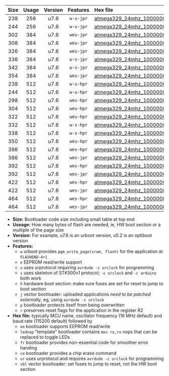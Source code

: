 |Size|Usage|Version|Features|Hex file|
|:-:|:-:|:-:|:-:|:--|
|238|256|u7.6|`w-u-jpr`|[atmega329_24mhz_1000000bps_ur_vbl.hex](https://raw.githubusercontent.com/stefanrueger/urboot/main/bootloaders/atmega329/fcpu_24mhz/1000000_bps/atmega329_24mhz_1000000bps_ur_vbl.hex)|
|244|256|u7.6|`w-u-jpr`|[atmega329_24mhz_1000000bps_lednop_ur_vbl.hex](https://raw.githubusercontent.com/stefanrueger/urboot/main/bootloaders/atmega329/fcpu_24mhz/1000000_bps/atmega329_24mhz_1000000bps_lednop_ur_vbl.hex)|
|302|384|u7.6|`weu-jpr`|[atmega329_24mhz_1000000bps_ee_ur_vbl.hex](https://raw.githubusercontent.com/stefanrueger/urboot/main/bootloaders/atmega329/fcpu_24mhz/1000000_bps/atmega329_24mhz_1000000bps_ee_ur_vbl.hex)|
|308|384|u7.6|`weu-jpr`|[atmega329_24mhz_1000000bps_ee_lednop_ur_vbl.hex](https://raw.githubusercontent.com/stefanrueger/urboot/main/bootloaders/atmega329/fcpu_24mhz/1000000_bps/atmega329_24mhz_1000000bps_ee_lednop_ur_vbl.hex)|
|326|384|u7.6|`weu-jpr`|[atmega329_24mhz_1000000bps_ee_lednop_fr_ur_vbl.hex](https://raw.githubusercontent.com/stefanrueger/urboot/main/bootloaders/atmega329/fcpu_24mhz/1000000_bps/atmega329_24mhz_1000000bps_ee_lednop_fr_ur_vbl.hex)|
|336|384|u7.6|`w-s-jpr`|[atmega329_24mhz_1000000bps_vbl.hex](https://raw.githubusercontent.com/stefanrueger/urboot/main/bootloaders/atmega329/fcpu_24mhz/1000000_bps/atmega329_24mhz_1000000bps_vbl.hex)|
|342|384|u7.6|`w-s-jpr`|[atmega329_24mhz_1000000bps_lednop_vbl.hex](https://raw.githubusercontent.com/stefanrueger/urboot/main/bootloaders/atmega329/fcpu_24mhz/1000000_bps/atmega329_24mhz_1000000bps_lednop_vbl.hex)|
|354|384|u7.6|`weu-jpr`|[atmega329_24mhz_1000000bps_ee_lednop_fr_ce_ur_vbl.hex](https://raw.githubusercontent.com/stefanrueger/urboot/main/bootloaders/atmega329/fcpu_24mhz/1000000_bps/atmega329_24mhz_1000000bps_ee_lednop_fr_ce_ur_vbl.hex)|
|238|512|u7.6|`w-u-hpr`|[atmega329_24mhz_1000000bps_ur.hex](https://raw.githubusercontent.com/stefanrueger/urboot/main/bootloaders/atmega329/fcpu_24mhz/1000000_bps/atmega329_24mhz_1000000bps_ur.hex)|
|244|512|u7.6|`w-u-hpr`|[atmega329_24mhz_1000000bps_lednop_ur.hex](https://raw.githubusercontent.com/stefanrueger/urboot/main/bootloaders/atmega329/fcpu_24mhz/1000000_bps/atmega329_24mhz_1000000bps_lednop_ur.hex)|
|298|512|u7.6|`weu-hpr`|[atmega329_24mhz_1000000bps_ee_ur.hex](https://raw.githubusercontent.com/stefanrueger/urboot/main/bootloaders/atmega329/fcpu_24mhz/1000000_bps/atmega329_24mhz_1000000bps_ee_ur.hex)|
|304|512|u7.6|`weu-hpr`|[atmega329_24mhz_1000000bps_ee_lednop_ur.hex](https://raw.githubusercontent.com/stefanrueger/urboot/main/bootloaders/atmega329/fcpu_24mhz/1000000_bps/atmega329_24mhz_1000000bps_ee_lednop_ur.hex)|
|322|512|u7.6|`weu-hpr`|[atmega329_24mhz_1000000bps_ee_lednop_fr_ur.hex](https://raw.githubusercontent.com/stefanrueger/urboot/main/bootloaders/atmega329/fcpu_24mhz/1000000_bps/atmega329_24mhz_1000000bps_ee_lednop_fr_ur.hex)|
|332|512|u7.6|`w-s-hpr`|[atmega329_24mhz_1000000bps.hex](https://raw.githubusercontent.com/stefanrueger/urboot/main/bootloaders/atmega329/fcpu_24mhz/1000000_bps/atmega329_24mhz_1000000bps.hex)|
|338|512|u7.6|`w-s-hpr`|[atmega329_24mhz_1000000bps_lednop.hex](https://raw.githubusercontent.com/stefanrueger/urboot/main/bootloaders/atmega329/fcpu_24mhz/1000000_bps/atmega329_24mhz_1000000bps_lednop.hex)|
|350|512|u7.6|`weu-hpr`|[atmega329_24mhz_1000000bps_ee_lednop_fr_ce_ur.hex](https://raw.githubusercontent.com/stefanrueger/urboot/main/bootloaders/atmega329/fcpu_24mhz/1000000_bps/atmega329_24mhz_1000000bps_ee_lednop_fr_ce_ur.hex)|
|386|512|u7.6|`wes-hpr`|[atmega329_24mhz_1000000bps_ee.hex](https://raw.githubusercontent.com/stefanrueger/urboot/main/bootloaders/atmega329/fcpu_24mhz/1000000_bps/atmega329_24mhz_1000000bps_ee.hex)|
|386|512|u7.6|`wes-jpr`|[atmega329_24mhz_1000000bps_ee_vbl.hex](https://raw.githubusercontent.com/stefanrueger/urboot/main/bootloaders/atmega329/fcpu_24mhz/1000000_bps/atmega329_24mhz_1000000bps_ee_vbl.hex)|
|392|512|u7.6|`wes-hpr`|[atmega329_24mhz_1000000bps_ee_lednop.hex](https://raw.githubusercontent.com/stefanrueger/urboot/main/bootloaders/atmega329/fcpu_24mhz/1000000_bps/atmega329_24mhz_1000000bps_ee_lednop.hex)|
|392|512|u7.6|`wes-jpr`|[atmega329_24mhz_1000000bps_ee_lednop_vbl.hex](https://raw.githubusercontent.com/stefanrueger/urboot/main/bootloaders/atmega329/fcpu_24mhz/1000000_bps/atmega329_24mhz_1000000bps_ee_lednop_vbl.hex)|
|422|512|u7.6|`wes-hpr`|[atmega329_24mhz_1000000bps_ee_lednop_fr.hex](https://raw.githubusercontent.com/stefanrueger/urboot/main/bootloaders/atmega329/fcpu_24mhz/1000000_bps/atmega329_24mhz_1000000bps_ee_lednop_fr.hex)|
|422|512|u7.6|`wes-jpr`|[atmega329_24mhz_1000000bps_ee_lednop_fr_vbl.hex](https://raw.githubusercontent.com/stefanrueger/urboot/main/bootloaders/atmega329/fcpu_24mhz/1000000_bps/atmega329_24mhz_1000000bps_ee_lednop_fr_vbl.hex)|
|464|512|u7.6|`wes-hpr`|[atmega329_24mhz_1000000bps_ee_lednop_fr_ce.hex](https://raw.githubusercontent.com/stefanrueger/urboot/main/bootloaders/atmega329/fcpu_24mhz/1000000_bps/atmega329_24mhz_1000000bps_ee_lednop_fr_ce.hex)|
|464|512|u7.6|`wes-jpr`|[atmega329_24mhz_1000000bps_ee_lednop_fr_ce_vbl.hex](https://raw.githubusercontent.com/stefanrueger/urboot/main/bootloaders/atmega329/fcpu_24mhz/1000000_bps/atmega329_24mhz_1000000bps_ee_lednop_fr_ce_vbl.hex)|

- **Size:** Bootloader code size including small table at top end
- **Useage:** How many bytes of flash are needed, ie, HW boot section or a multiple of the page size
- **Version:** For example, u7.6 is an urboot version, o5.2 is an optiboot version
- **Features:**
  + `w` urboot provides `pgm_write_page(sram, flash)` for the application at `FLASHEND-4+1`
  + `e` EEPROM read/write support
  + `u` uses urprotocol requiring `avrdude -c urclock` for programming
  + `s` uses skeleton of STK500v1 protocol; `-c urclock` and `-c arduino` both work
  + `h` hardware boot section: make sure fuses are set for reset to jump to boot section
  + `j` vector bootloader: uploaded applications *need to be patched externally*, eg, using `avrdude -c urclock`
  + `p` bootloader protects itself from being overwritten
  + `r` preserves reset flags for the application in the register R2
- **Hex file:** typically MCU name, oscillator frequency (16 MHz default) and baud rate (115200 default) followed by
  + `ee` bootloader supports EEPROM read/write
  + `lednop` "template" bootloader contains `mov rx,rx` nops that can be replaced to toggle LEDs
  + `fr` bootloader provides non-essential code for smoother error handing
  + `ce` bootloader provides a chip erase command
  + `ur` uses urprotocol and requires `avrdude -c urclock` for programming
  + `vbl` vector bootloader: set fuses to jump to reset, not the HW boot section
